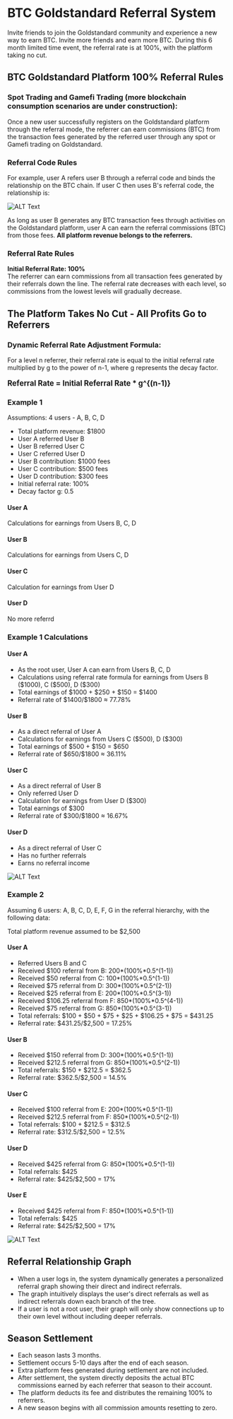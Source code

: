

<h1>BTC Goldstandard Referral System</h1>

<p>Invite friends to join the Goldstandard community and experience a new way to earn BTC. Invite more friends and earn more BTC. During this 6 month limited time event, the referral rate is at 100%, with the platform taking no cut.</p> 

<h2>BTC Goldstandard Platform 100% Referral Rules</h2>

<h3>Spot Trading and Gamefi Trading (more blockchain consumption scenarios are under construction):</h3>

<p>Once a new user successfully registers on the Goldstandard platform through the referral mode, the referrer can earn commissions (BTC) from the transaction fees generated by the referred user through any spot or Gamefi trading on Goldstandard.</p>

<h3>Referral Code Rules</h3> 

<p>For example, user A refers user B through a referral code and binds the relationship on the BTC chain. If user C then uses B's referral code, the relationship is:</p>

![ALT Text](hierrchical_relationship.png)

<p>As long as user B generates any BTC transaction fees through activities on the Goldstandard platform, user A can earn the referral commissions (BTC) from those fees. <b>All platform revenue belongs to the referrers.</b></p>

<h3>Referral Rate Rules</h3>

<aside>
<b>Initial Referral Rate: 100%</b><br>
The referrer can earn commissions from all transaction fees generated by their referrals down the line. The referral rate decreases with each level, so commissions from the lowest levels will gradually decrease.
</aside> 

<h2>The Platform Takes No Cut - All Profits Go to Referrers</h2>

<h3>Dynamic Referral Rate Adjustment Formula:</h3> 

<p>For a level n referrer, their referral rate is equal to the initial referral rate multiplied by g to the power of n-1, where g represents the decay factor.</p>

<b><big>

Referral Rate = Initial Referral Rate * g^{(n-1)} 

</big></b>


<h3>Example 1</h3> <p>Assumptions: 4 users - A, B, C, D</p> <ul> <li>Total platform revenue: $1800</li> <li>User A referred User B</li> <li>User B referred User C</li> <li>User C referred User D</li> <li>User B contribution: $1000 fees</li> <li>User C contribution: $500 fees</li> <li>User D contribution: $300 fees</li> <li>Initial referral rate: 100%</li> <li>Decay factor g: 0.5</li> </ul> <h4>User A</h4> <p>Calculations for earnings from Users B, C, D</p> <h4>User B</h4> <p>Calculations for earnings from Users C, D</p> <h4>User C</h4> <p>Calculation for earnings from User D</p> <h4>User D</h4> <p>No more referrd </p>

<h3>Example 1 Calculations</h3> <h4>User A</h4> <ul> <li>As the root user, User A can earn from Users B, C, D</li> <li>Calculations using referral rate formula for earnings from Users B ($1000), C ($500), D ($300)</li> <li>Total earnings of $1000 + $250 + $150 = $1400</li> <li>Referral rate of $1400/$1800 ≈ 77.78%</li> </ul> <h4>User B</h4> <ul> <li>As a direct referral of User A</li> <li>Calculations for earnings from Users C ($500), D ($300)</li> <li>Total earnings of $500 + $150 = $650</li> <li>Referral rate of $650/$1800 ≈ 36.11%</li> </ul> <h4>User C</h4> <ul> <li>As a direct referral of User B</li> <li>Only referred User D</li> <li>Calculation for earnings from User D ($300)</li> <li>Total earnings of $300</li> <li>Referral rate of $300/$1800 ≈ 16.67%</li> </ul> <h4>User D</h4> <ul> <li>As a direct referral of User C</li> <li>Has no further referrals</li> <li>Earns no referral income</li> </ul>


![ALT Text](example_1.png)

<h3>Example 2</h3> <p>Assuming 6 users: A, B, C, D, E, F, G in the referral hierarchy, with the following data:</p> <p>Total platform revenue assumed to be $2,500</p> <h4>User A</h4> <ul> <li>Referred Users B and C</li> <li>Received $100 referral from B: 200*(100%*0.5^(1-1))</li> <li>Received $50 referral from C: 100*(100%*0.5^(1-1))</li> <li>Received $75 referral from D: 300*(100%*0.5^(2-1))</li> <li>Received $25 referral from E: 200*(100%*0.5^(3-1))</li> <li>Received $106.25 referral from F: 850*(100%*0.5^(4-1))</li> <li>Received $75 referral from G: 850*(100%*0.5^(3-1))</li> <li>Total referrals: $100 + $50 + $75 + $25 + $106.25 + $75 = $431.25</li> <li>Referral rate: $431.25/$2,500 = 17.25%</li> </ul> <h4>User B</h4> <ul> <li>Received $150 referral from D: 300*(100%*0.5^(1-1))</li> <li>Received $212.5 referral from G: 850*(100%*0.5^(2-1))</li> <li>Total referrals: $150 + $212.5 = $362.5</li> <li>Referral rate: $362.5/$2,500 = 14.5%</li> </ul> <h4>User C</h4> <ul> <li>Received $100 referral from E: 200*(100%*0.5^(1-1))</li> <li>Received $212.5 referral from F: 850*(100%*0.5^(2-1))</li> <li>Total referrals: $100 + $212.5 = $312.5</li> <li>Referral rate: $312.5/$2,500 = 12.5%</li> </ul> <h4>User D</h4> <ul> <li>Received $425 referral from G: 850*(100%*0.5^(1-1))</li> <li>Total referrals: $425</li> <li>Referral rate: $425/$2,500 = 17%</li> </ul> <h4>User E</h4> <ul> <li>Received $425 referral from F: 850*(100%*0.5^(1-1))</li> <li>Total referrals: $425</li> <li>Referral rate: $425/$2,500 = 17%</li> </ul>

![ALT Text](example_2.png)


<h2>Referral Relationship Graph</h2> 
<ul> <li>When a user logs in, the system dynamically generates a personalized referral graph showing their direct and indirect referrals.</li>
<li>The graph intuitively displays the user's direct referrals as well as indirect referrals down each branch of the tree.</li> 
<li>If a user is not a root user, their graph will only show connections up to their own level without including deeper referrals.</li> 

</ul> <h2>Season Settlement</h2> <ul> <li>Each season lasts 3 months.</li> <li>Settlement occurs 5-10 days after the end of each season.</li> <li>Extra platform fees generated during settlement are not included.</li> <li>After settlement, the system directly deposits the actual BTC commissions earned by each referrer that season to their account.</li> <li>The platform deducts its fee and distributes the remaining 100% to referrers.</li> <li>A new season begins with all commission amounts resetting to zero.</li> </ul>

</body>
</html>
